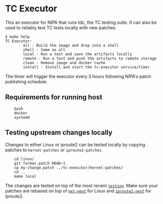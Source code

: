 # TC Executor

This an executor for NIPA that runs tdc, the TC testing suite.
It can also be used to reliably test TC tests locally with new patches.

```
$ make help
TC Executor:
        all - Build the image and drop into a shell
        shell - Same as all
        local - Run a test and save the artifacts locally
        remote - Run a test and push the artifacts to remote storage
        clean - Remove image and docker cache
        install - Install and start the tc-executor service/timer
```

The timer will trigger the executor every 3 hours following NIPA's patch publishing schedule.

## Requirements for running host

```
	bash
	docker
	systemd
```

## Testing upstream changes locally

Changes to either Linux or iproute2 can be tested locally by copying patches to `kernel-patches` or `iproute2-patches`.

```
	cd linux/
	git format-patch HEAD~1
	cp my-change.patch ../tc-executor/kernel-patches/
	cd ..
	make local
```

The changes are tested on top of the most recent [`testing`](https://github.com/linux-netdev/testing).
Make sure your patches are rebased on top of [`net-next`](https://git.kernel.org/pub/scm/linux/kernel/git/netdev/net-next.git) for Linux and [`iproute2-next`](https://git.kernel.org/pub/scm/network/iproute2/iproute2-next.git) for iproute2.
